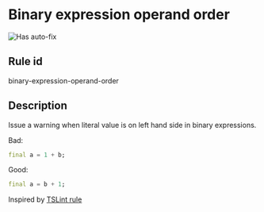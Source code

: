 # Binary expression operand order

![Has auto-fix](https://img.shields.io/badge/-has%20auto--fix-success)

## Rule id
binary-expression-operand-order

## Description
Issue a warning when literal value is on left hand side in binary expressions.

Bad:
```dart
final a = 1 + b;
```

Good:
```dart
final a = b + 1;
```

Inspired by [TSLint rule](https://palantir.github.io/tslint/rules/binary-expression-operand-order/)
